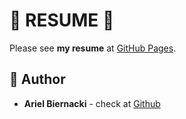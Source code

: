 # :page_facing_up: RESUME :page_facing_up:

Please see **my resume** at [GitHub Pages](https://arlbiern.github.io/CV_page/).

## :bust_in_silhouette: Author
* **Ariel Biernacki** - check at [Github](https://github.com/arlbiern)
